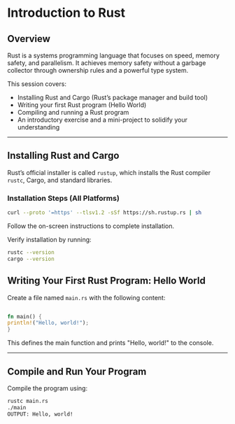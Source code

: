 # Introduction to Rust

## Overview

Rust is a systems programming language that focuses on speed, memory safety, and parallelism. It achieves memory safety without a garbage collector through ownership rules and a powerful type system.

This session covers:

- Installing Rust and Cargo (Rust’s package manager and build tool)
- Writing your first Rust program (Hello World)
- Compiling and running a Rust program
- An introductory exercise and a mini-project to solidify your understanding

---

## Installing Rust and Cargo

Rust’s official installer is called `rustup`, which installs the Rust compiler `rustc`, Cargo, and standard libraries.

### Installation Steps (All Platforms)

```sh
curl --proto '=https' --tlsv1.2 -sSf https://sh.rustup.rs | sh

```

Follow the on-screen instructions to complete installation.

Verify installation by running:

```sh
rustc --version
cargo --version
```

## Writing Your First Rust Program: Hello World

Create a file named `main.rs` with the following content:

```rust

fn main() {
println!("Hello, world!");
}

```

This defines the main function and prints "Hello, world!" to the console.

---

## Compile and Run Your Program

Compile the program using:

```sh
rustc main.rs
./main
OUTPUT: Hello, world!
```
